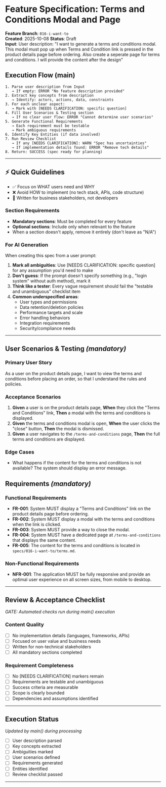 # Feature Specification: Terms and Conditions Modal and Page

**Feature Branch**: `016-i-want-to`  
**Created**: 2025-10-08
**Status**: Draft  
**Input**: User description: "I want to generate a terms and conditions modal. This modal must pop up when Terms and Condition link is pressed in the product details page before ordering. Also create a seperate page for terms and conditions. I will provide the content after the design"

## Execution Flow (main)
```
1. Parse user description from Input
   → If empty: ERROR "No feature description provided"
2. Extract key concepts from description
   → Identify: actors, actions, data, constraints
3. For each unclear aspect:
   → Mark with [NEEDS CLARIFICATION: specific question]
4. Fill User Scenarios & Testing section
   → If no clear user flow: ERROR "Cannot determine user scenarios"
5. Generate Functional Requirements
   → Each requirement must be testable
   → Mark ambiguous requirements
6. Identify Key Entities (if data involved)
7. Run Review Checklist
   → If any [NEEDS CLARIFICATION]: WARN "Spec has uncertainties"
   → If implementation details found: ERROR "Remove tech details"
8. Return: SUCCESS (spec ready for planning)
```

---

## ⚡ Quick Guidelines
- ✅ Focus on WHAT users need and WHY
- ❌ Avoid HOW to implement (no tech stack, APIs, code structure)
- 👥 Written for business stakeholders, not developers

### Section Requirements
- **Mandatory sections**: Must be completed for every feature
- **Optional sections**: Include only when relevant to the feature
- When a section doesn't apply, remove it entirely (don't leave as "N/A")

### For AI Generation
When creating this spec from a user prompt:
1. **Mark all ambiguities**: Use [NEEDS CLARIFICATION: specific question] for any assumption you'd need to make
2. **Don't guess**: If the prompt doesn't specify something (e.g., "login system" without auth method), mark it
3. **Think like a tester**: Every vague requirement should fail the "testable and unambiguous" checklist item
4. **Common underspecified areas**:
   - User types and permissions
   - Data retention/deletion policies  
   - Performance targets and scale
   - Error handling behaviors
   - Integration requirements
   - Security/compliance needs

---

## User Scenarios & Testing *(mandatory)*

### Primary User Story
As a user on the product details page, I want to view the terms and conditions before placing an order, so that I understand the rules and policies.

### Acceptance Scenarios
1. **Given** a user is on the product details page, **When** they click the "Terms and Conditions" link, **Then** a modal with the terms and conditions is displayed.
2. **Given** the terms and conditions modal is open, **When** the user clicks the "close" button, **Then** the modal is dismissed.
3. **Given** a user navigates to the `/terms-and-conditions` page, **Then** the full terms and conditions are displayed.

### Edge Cases
- What happens if the content for the terms and conditions is not available? The system should display an error message.

## Requirements *(mandatory)*

### Functional Requirements
- **FR-001**: System MUST display a "Terms and Conditions" link on the product details page before ordering.
- **FR-002**: System MUST display a modal with the terms and conditions when the link is clicked.
- **FR-003**: System MUST provide a way to close the modal.
- **FR-004**: System MUST have a dedicated page at `/terms-and-conditions` that displays the same content.
- **FR-005**: The content for the terms and conditions is located in `specs/016-i-want-to/terms.md`.

### Non-Functional Requirements
- **NFR-001**: The application MUST be fully responsive and provide an optimal user experience on all screen sizes, from mobile to desktop.

---

## Review & Acceptance Checklist
*GATE: Automated checks run during main() execution*

### Content Quality
- [ ] No implementation details (languages, frameworks, APIs)
- [ ] Focused on user value and business needs
- [ ] Written for non-technical stakeholders
- [ ] All mandatory sections completed

### Requirement Completeness
- [ ] No [NEEDS CLARIFICATION] markers remain
- [ ] Requirements are testable and unambiguous  
- [ ] Success criteria are measurable
- [ ] Scope is clearly bounded
- [ ] Dependencies and assumptions identified

---

## Execution Status
*Updated by main() during processing*

- [ ] User description parsed
- [ ] Key concepts extracted
- [ ] Ambiguities marked
- [ ] User scenarios defined
- [ ] Requirements generated
- [ ] Entities identified
- [ ] Review checklist passed

---